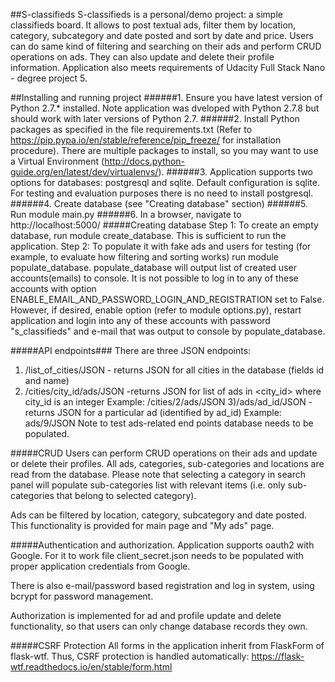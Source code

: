##S-classifieds
S-classifieds is a personal/demo project: a simple classifieds board.
It allows to post textual ads, filter them by location, category, subcategory and date posted
and sort by date and price.
Users can do same kind of filtering and searching on their ads and perform CRUD operations on ads.
They can also update and delete their profile information.
Application also meets requirements of Udacity Full Stack Nano - degree project 5.

##Installing and running project
######1. Ensure you have latest version of Python 2.7.* installed. Note application was dveloped with Python 2.7.8 but should work with later versions of Python 2.7.
######2. Install Python packages as specified in the file requirements.txt (Refer to https://pip.pypa.io/en/stable/reference/pip_freeze/ for installation procedure). There are multiple packages to install, so you may want to use a Virtual Environment (http://docs.python-guide.org/en/latest/dev/virtualenvs/).
######3. Application supports two options for databases: postgresql and sqlite. Default configuration is sqlite. For testing and evaluation purposes there is no need to install postgresql.
######4. Create database (see "Creating database" section)
######5. Run module main.py
######6. In a browser, navigate to http://localhost:5000/
#####Creating database
Step 1: To create an empty database, run module create_database. This is sufficient to run the application.
Step 2: To populate it with fake ads and users for testing (for example, to evaluate how filtering and sorting works) run module populate_database.
populate_database will output list of created user accounts(emails) to console.
It is not possible to log in to any of these accounts with option
ENABLE_EMAIL_AND_PASSWORD_LOGIN_AND_REGISTRATION set to False. However, if desired, enable option (refer to module options.py), restart application and login into any of these accounts with password "s_classifieds" and e-mail that was output to console by populate_database.


#####API endpoints###
There are three JSON endpoints:
1) /list_of_cities/JSON - returns JSON for all cities in the database (fields id and name)
2) /cities/city_id/ads/JSON -returns JSON for list of ads in <city_id> where city_id is an integer
Example: /cities/2/ads/JSON
3)/ads/ad_id/JSON - returns JSON for a particular ad (identified by ad_id)
Example: ads/9/JSON
Note to test ads-related end points database needs to be populated. 

#####CRUD
Users can perform CRUD operations on their ads and update or delete their profiles.
All ads, categories, sub-categories and locations are read from the database. 
Please note that selecting a category in search panel will populate sub-categories list with
relevant items (i.e. only sub-categories that belong to selected category).

Ads can be filtered by location, category, subcategory and date posted. This functionality is provided for main page and "My ads" page.

#####Authentication and authorization.
Application supports oauth2 with Google. For it to work file client_secret.json needs to be populated with proper application credentials from Google.

There is also e-mail/password based registration and log in system, using bcrypt for password management.

Authorization is implemented for ad and profile update and delete functionality, so that users can only change database records they own.



#####CSRF Protection
All forms in the application inherit from FlaskForm of flask-wtf. Thus, CSRF protection is handled automatically:
https://flask-wtf.readthedocs.io/en/stable/form.html










